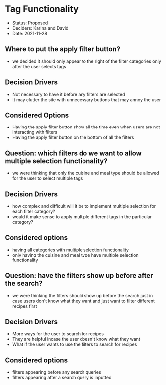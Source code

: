 # Tag Functionality

* Status: Proposed
* Deciders: Karina and David
* Date: 2021-11-28

## Where to put the apply filter button?
- we decided it should only appear to the right of the filter categories only after the user selects tags

## Decision Drivers
- Not necessary to have it before any filters are selected
- It may clutter the site with unnecessary buttons that may annoy the user

## Considered Options
- Having the apply filter button show all the time even when users are not interacting with filters
- Having the apply filter button on the bottom of all the filters
 

## Question: which filters do we want to allow multiple selection functionality?
- we were thinking that only the cuisine and meal type should be allowed for the user to select multiple tags

## Decision Drivers
- how complex and difficult will it be to implement multiple selection for each filter category?
- would it make sense to apply multiple different tags in the particular category?

## Considered options
- having all categories with multiple selection functionality
- only having the cuisine and meal type have multiple selection functionality

## Question: have the filters show up before after the search?
- we were thinking the filters should show up before the search just in case users don't know what they want and just want to filter different recipes first

## Decision Drivers
- More ways for the user to search for recipes
- They are helpful incase the user doesn't know what they want
- What if the user wants to use the filters to search for recipes

## Considered options
- filters appearing before any search queries
- filters appearing after a search query is inputted